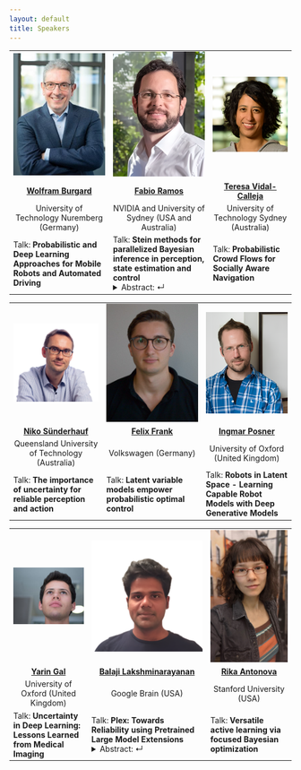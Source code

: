 ```yaml
---
layout: default
title: Speakers
---
```


<table class="table-condensed">
<tbody>
<tr>
<td style="text-align: center; vertical-align: middle;"><div class="circular--portrait"><img src="/img/burgard.jpg" alt="Wolfram Burgard"></div></td>
<td style="text-align: center; vertical-align: middle;"><div class="circular--portrait"><img src="/img/ramos.png" alt="Fabio Ramos"></div></td>
<td style="text-align: center; vertical-align: middle;"><div class="circular--square"><img src="/img/vidal_calleja.png" alt="Teresa Vidal Calleja"></div></td>
</tr>
<tr>
<td style="text-align: center; vertical-align: middle;"><a href="http://www2.informatik.uni-freiburg.de/~burgard/"><b>Wolfram Burgard</b></a></td>
<td style="text-align: center; vertical-align: middle;"><a href="https://fabioramos.github.io/Home.html"><b>Fabio Ramos</b></a></td>
<td style="text-align: center; vertical-align: middle;"><a href="https://profiles.uts.edu.au/Teresa.VidalCalleja"><b>Teresa Vidal-Calleja</b></a></td>
</tr>
<tr>
<td style="text-align: center; vertical-align: middle;">University of Technology Nuremberg (Germany)</td>
<td style="text-align: center; vertical-align: middle;">NVIDIA and University of Sydney (USA and Australia)</td>
<td style="text-align: center; vertical-align: middle;">University of Technology Sydney (Australia)</td>
</tr>
<tr>
<td>Talk: <b>Probabilistic and Deep Learning Approaches for Mobile Robots and Automated Driving</b></td>
<td>Talk: <b>Stein methods for parallelized Bayesian inference in perception, state estimation and control</b>
<details>
  <summary>Abstract: &crarr;</summary>
  <p>Uncertainty estimation is critical in all levels of robotics systems, from perception to control and sequential decision making. Bayesian inference provides a principled framework for reasoning about uncertainty but the computational cost of computing posteriors can make it impractical for deployment in robots. Fortunately, the recent availability of inexpensive, energy-efficient parallel computing hardware and differentiable programming languages has opened the possibility for the development of Bayesian inference algorithms that leverage parallelism and differentiability of both likelihood functions and priors to estimate complex posteriors. In this talk I will describe a powerful nonparametric inference method that uses both differentiability and parallelism to provide nonparametric posterior approximations in a timely manner. Stein Variational Gradient Descent and its generalizations can be used to formulate Bayesian extensions of common methods in robotics such as ICP for perception, particle filters for state estimation, and model predictive control for decision making. I will show that Stein inference scales better with the dimensionality of the data and can be implemented efficiently on GPUs. Finally, I will discuss extensions of Stein methods for sim2real and the automatic adaptation of simulators to reflect real observations.</p>
</details>
</td>
<td>Talk: <b>Probabilistic Crowd Flows for Socially Aware Navigation</b></td>
</tr>
</tbody>
</table>

<table class="table-condensed">
<tbody>
<tr>
<td style="text-align: center; vertical-align: middle;"><div class="circular--square"><img src="/img/suenderhauf.png" alt="Niko Sünderhauf"></div></td>
<td style="text-align: center; vertical-align: middle;"><div class="circular--portrait"><img src="/img/frank.jpg" alt="Felix Frank"></div></td>
<td style="text-align: center; vertical-align: middle;"><div class="circular--portrait"><img src="/img/posner4x.png" alt="Ingmar Posner"></div></td>
</tr>
<tr>
<td style="text-align: center; vertical-align: middle;"><a href="https://nikosuenderhauf.github.io/"><b>Niko Sünderhauf</b></a></td>
<td style="text-align: center; vertical-align: middle;"><a href="https://argmax.ai/team/felix-frank/"><b>Felix Frank</b></a></td>
<td style="text-align: center; vertical-align: middle;"><a href="https://eng.ox.ac.uk/people/ingmar-posner/"><b>Ingmar Posner</b></a></td>
</tr>
<tr>
<td style="text-align: center; vertical-align: middle;">Queensland University of Technology (Australia)</td>
<td style="text-align: center; vertical-align: middle;">Volkswagen (Germany)</td>
<td style="text-align: center; vertical-align: middle;">University of Oxford (United Kingdom)</td>
</tr>
<tr>
<td>Talk: <b>The importance of uncertainty for reliable perception and action</b></td>
<td>Talk: <b>Latent variable models empower probabilistic optimal control</b></td>
<td>Talk: <b>Robots in Latent Space - Learning Capable Robot Models with Deep Generative Models</b></td>
</tr>
</tbody>
</table>

<table class="table table-condensed">
<tbody>
<tr>
<!--<td><div class="circular--portrait"><img src="/img/agha.jpg" alt="Ali Agha"></div></td>-->
<td style="text-align: center; vertical-align: middle;"><div class="circular--landscape"><img src="/img/gal.jpg" alt="Yarin Gal"></div></td>
<td style="text-align: center; vertical-align: middle;"><div class="circular--square"><img src="/img/balaji.png" alt="Balaji Lakshminarayanan"></div></td>
<td style="text-align: center; vertical-align: middle;"><div class="circular--portrait"><img src="/img/antonova.png" alt="Rika Antonova"></div></td>
</tr>
<tr>
<!--<td style="text-align: center; vertical-align: middle;"><a href="https://aliagha.site/"><b>Ali Agha</b></a></td>-->
<td style="text-align: center; vertical-align: middle;"><a href="https://www.cs.ox.ac.uk/people/yarin.gal/website/"><b>Yarin Gal</b></a></td>
<td style="text-align: center; vertical-align: middle;"><a href="http://www.gatsby.ucl.ac.uk/~balaji/"><b>Balaji Lakshminarayanan</b></a></td>
<td style="text-align: center; vertical-align: middle;"><a href="https://contactrika.github.io/"><b>Rika Antonova</b></a></td>
</tr>
<tr>
<!--<td style="text-align: center; vertical-align: middle;">JPL NASA (USA)</td>-->
<td style="text-align: center; vertical-align: middle;">University of Oxford (United Kingdom)</td>
<td style="text-align: center; vertical-align: middle;">Google Brain (USA)</td>
<td style="text-align: center; vertical-align: middle;">Stanford University (USA)</td>
</tr>
<tr>
<!--<td style="text-align: center; vertical-align: middle;">Talk: <b>TBD</b></td>-->
<td>Talk: <b>Uncertainty in Deep Learning: Lessons Learned from Medical Imaging</b></td>
<td>Talk: <b>Plex: Towards Reliability using Pretrained Large Model Extensions</b>
<details>
<summary>Abstract: &crarr;</summary>
<p markdown=1>A recent trend in artificial intelligence is the use of pretrained models for language and vision tasks, which have achieved extraordinary performance but also puzzling failures. Probing these models' abilities in diverse ways is therefore critical to the field. I will talk about our recent work exploring the reliability of models, where we define a reliable model as one that not only achieves strong predictive performance but also performs well consistently over many decision-making tasks involving uncertainty (e.g., selective prediction, open set recognition, calibration under shift), robust generalization (e.g., accuracy and log-likelihood on in- and out-of-distribution datasets), and adaptation (e.g., active learning, few-shot uncertainty). Plex builds on our work on scalable building blocks for probabilistic deep learning such as Gaussian process last-layer and efficient variants of deep ensembles. We show that Plex improves the state-of-the-art across reliability tasks, and simplifies the traditional protocol as it improves the out-of-the-box performance and does not require designing scores or tuning the model for each task. [Paper](https://arxiv.org/abs/2207.07411), [Blog](https://ai.googleblog.com/2022/07/towards-reliability-in-deep-learning.html)</p>
</details>
</td>
<td>Talk: <b>Versatile active learning via focused Bayesian optimization</b></td>
</tr>
</tbody>
</table>
